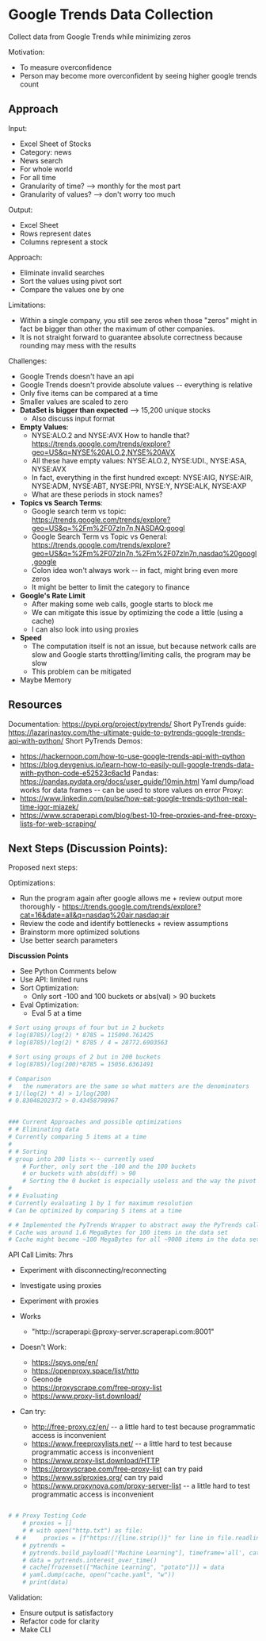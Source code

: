 # Google Trends Data Collection

Collect data from Google Trends while minimizing zeros

Motivation:
- To measure overconfidence
- Person may become more overconfident by seeing higher google trends count

## Approach
Input:
- Excel Sheet of Stocks
- Category: news
- News search
- For whole world
- For all time
- Granularity of time? --> monthly for the most part
- Granularity of values? --> don't worry too much

Output:
- Excel Sheet
- Rows represent dates
- Columns represent a stock

Approach:
- Eliminate invalid searches
- Sort the values using pivot sort
- Compare the values one by one

Limitations:
- Within a single company, you still see zeros when those "zeros" might in fact be bigger than other the maximum of other companies.
- It is not straight forward to guarantee absolute correctness because rounding may mess with the results

Challenges:
- Google Trends doesn't have an api
- Google Trends doesn't provide absolute values -- everything is relative
- Only five items can be compared at a time
- Smaller values are scaled to zero
- **DataSet is bigger than expected** --> 15,200 unique stocks
  - Also discuss input format
- **Empty Values**:
  - NYSE:ALO.2 and NYSE:AVX How to handle that? https://trends.google.com/trends/explore?geo=US&q=NYSE%20ALO.2,NYSE%20AVX
  - All these have empty values: NYSE:ALO.2, NYSE:UDI., NYSE:ASA, NYSE:AVX
  - In fact, everything in the first hundred except: NYSE:AIG, NYSE:AIR, NYSE:ADM, NYSE:ABT, NYSE:PRI, NYSE:Y, NYSE:ALK, NYSE:AXP
  - What are these periods in stock names?
- **Topics vs Search Terms**:
  - Google search term vs topic: https://trends.google.com/trends/explore?geo=US&q=%2Fm%2F07zln7n,NASDAQ:googl
  - Google Search Term vs Topic vs General: https://trends.google.com/trends/explore?geo=US&q=%2Fm%2F07zln7n,%2Fm%2F07zln7n,nasdaq%20googl,google
  - Colon idea won't always work -- in fact, might bring even more zeros
  - It might be better to limit the category to finance
- **Google's Rate Limit**
  - After making some web calls, google starts to block me
  - We can mitigate this issue by optimizing the code a little (using a cache)
  - I can also look into using proxies
- **Speed**
  - The computation itself is not an issue, but because network calls are slow and Google starts throttling/limiting calls, the program may be slow
  - This problem can be mitigated 
- Maybe Memory

## Resources
Documentation: https://pypi.org/project/pytrends/
Short PyTrends guide: https://lazarinastoy.com/the-ultimate-guide-to-pytrends-google-trends-api-with-python/
Short PyTrends Demos:
- https://hackernoon.com/how-to-use-google-trends-api-with-python
- https://blog.devgenius.io/learn-how-to-easily-pull-google-trends-data-with-python-code-e52523c6ac1d
Pandas: https://pandas.pydata.org/docs/user_guide/10min.html
Yaml dump/load works for data frames -- can be used to store values on error
Proxy:
- https://www.linkedin.com/pulse/how-eat-google-trends-python-real-time-igor-miazek/
- https://www.scraperapi.com/blog/best-10-free-proxies-and-free-proxy-lists-for-web-scraping/

## Next Steps (Discussion Points):

Proposed next steps:

Optimizations:
- Run the program again after google allows me + review output more thoroughly - https://trends.google.com/trends/explore?cat=16&date=all&q=nasdaq%20air,nasdaq:air
- Review the code and identify bottlenecks + review assumptions
- Brainstorm more optimized solutions
- Use better search parameters

**Discussion Points**
- See Python Comments below
- Use API: limited runs
- Sort Optimization:
  - Only sort -100 and 100 buckets or abs(val) > 90 buckets
- Eval Optimization:
  - Eval 5 at a time

```python
# Sort using groups of four but in 2 buckets
# log(8785)/log(2) * 8785 = 115090.761425
# log(8785)/log(2) * 8785 / 4 = 28772.6903563

# Sort using groups of 2 but in 200 buckets
# log(8785)/log(200)*8785 = 15056.6361491

# Comparison
#   the numerators are the same so what matters are the denominators
# 1/(log(2) * 4) > 1/log(200)
# 0.83048202372 > 0.43458798967


### Current Approaches and possible optimizations
# # Eliminating data
# Currently comparing 5 items at a time
# 
# # Sorting  
# group into 200 lists <-- currently used
    # Further, only sort the -100 and the 100 buckets
    # or buckets with abs(diff) > 90
    # Sorting the 0 bucket is especially useless and the way the pivot is inserted in the zero bucket is a little bit of an edge case.
# 
# # Evaluating
# Currently evaluating 1 by 1 for maximum resolution
# Can be optimized by comparing 5 items at a time

# # Implemented the PyTrends Wrapper to abstract away the PyTrends calling and caching logic
# Cache was around 1.6 MegaBytes for 100 items in the data set
# Cache might become ~100 MegaBytes for all ~9000 items in the data set
```

API Call Limits: 7hrs
- Experiment with disconnecting/reconnecting
- Investigate using proxies
- Experiment with proxies

- Works
  - "http://scraperapi:<your-token>@proxy-server.scraperapi.com:8001"
- Doesn't Work:
  - https://spys.one/en/
  - https://openproxy.space/list/http
  - Geonode
  - https://proxyscrape.com/free-proxy-list
  - https://www.proxy-list.download/
- Can try:
  - http://free-proxy.cz/en/ -- a little hard to test because programmatic access is inconvenient
  - https://www.freeproxylists.net/ -- a little hard to test because programmatic access is inconvenient
  - https://www.proxy-list.download/HTTP
  - https://proxyscrape.com/free-proxy-list can try paid
  - https://www.sslproxies.org/ can try paid
  - https://www.proxynova.com/proxy-server-list -- a little hard to test programmatic access is inconvenient

```python

# # Proxy Testing Code
    # proxies = []
    # # with open("http.txt") as file:
  # #     proxies = [f"https://{line.strip()}" for line in file.readlines()]
    # pytrends = 
    # pytrends.build_payload(["Machine Learning"], timeframe='all', cat=16, gprop='news') # cat=16 = news search, default geo location is world
    # data = pytrends.interest_over_time()
    # cache[frozenset(["Machine Learning", "potato"])] = data
    # yaml.dump(cache, open("cache.yaml", "w"))
    # print(data)

```

Validation:
- Ensure output is satisfactory
- Refactor code for clarity
- Make CLI